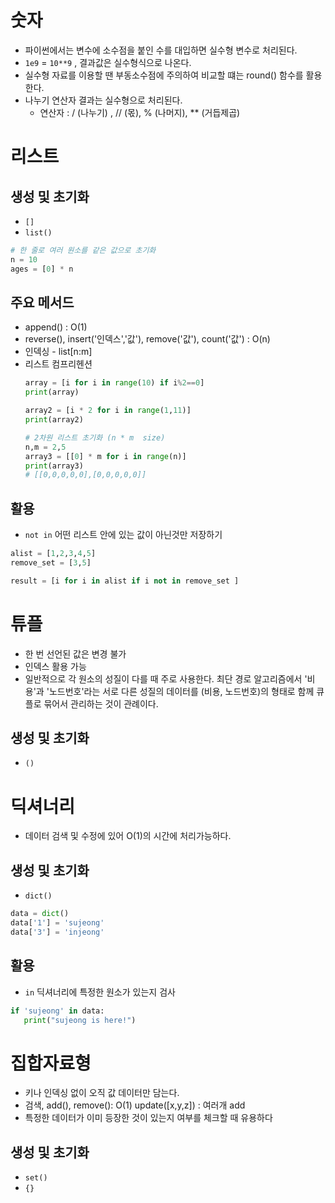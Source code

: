 # 숫자
- 파이썬에서는 변수에 소수점을 붙인 수를 대입하면 실수형 변수로 처리된다.
- `1e9` = `10**9` , 결과값은 실수형식으로 나온다.
- 실수형 자료를 이용할 땐 부동소수점에 주의하여 비교할 떄는 round() 함수를 활용한다.
- 나누기 연산자 결과는 실수형으로 처리된다. 
  - 연산자 : / (나누기) , // (몫), % (나머지), ** (거듭제곱)

# 리스트 
## 생성 및 초기화
- `[]` 
- `list()`
```python
# 한 줄로 여러 원소를 같은 값으로 초기화
n = 10
ages = [0] * n
```
## 주요 메서드  
- append() : O(1)
- reverse(), insert('인덱스','값'), remove('값'), count('값') : O(n)
- 인덱싱 - list[n:m]
- 리스트 컴프리헨션
  ```python
  array = [i for i in range(10) if i%2==0]
  print(array)
  
  array2 = [i * 2 for i in range(1,11)]
  print(array2)
  
  # 2차원 리스트 초기화 (n * m  size) 
  n,m = 2,5
  array3 = [[0] * m for i in range(n)]
  print(array3)
  # [[0,0,0,0,0],[0,0,0,0,0]]
  ```
  
## 활용 
- `not in` 어떤 리스트 안에 있는 값이 아닌것만 저장하기
```python
alist = [1,2,3,4,5]
remove_set = [3,5]

result = [i for i in alist if i not in remove_set ]
```

# 튜플
- 한 번 선언된 값은 변경 불가 
- 인덱스 활용 가능
- 일반적으로 각 원소의 성질이 다를 때 주로 사용한다. 
  최단 경로 알고리즘에서 '비용'과 '노드번호'라는 서로 다른 성질의 데이터를 (비용, 노드번호)의 형태로 함께 큐플로 묶어서 관리하는 것이 관례이다.
## 생성 및 초기화
- `()`

# 딕셔너리
- 데이터 검색 및 수정에 있어 O(1)의 시간에 처리가능하다. 
## 생성 및 초기화
- `dict()`
```python
data = dict()
data['1'] = 'sujeong'
data['3'] = 'injeong'
```
## 활용
- `in` 딕셔너리에 특정한 원소가 있는지 검사
```python
if 'sujeong' in data:
   print("sujeong is here!")
```

# 집합자료형
- 키나 인덱싱 없이 오직 값 데이터만 담는다. 
- 검색, add(), remove(): O(1)
  update([x,y,z]) : 여러개 add
- 특정한 데이터가 이미 등장한 것이 있는지 여부를 체크할 때 유용하다 
## 생성 및 초기화
- `set()`
- `{}`
